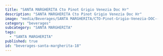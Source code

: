 ```yaml
---
title: "SANTA MARGHERITA Cto Pinot Grigio Venezia Doc Hr"
description: "SANTA MARGHERITA Cto Pinot Grigio Venezia Doc Hr"
image: "media/Beverages/SANTA MARGHERITA/CTO-Pinot-Grigio-Venezia-DOC--HR.jpg"
category: "beverages"
subcategory: "SANTA MARGHERITA"
tags:
  - "SANTA MARGHERITA"
published: true
id: "beverages-santa-margherita-18"
---
```

